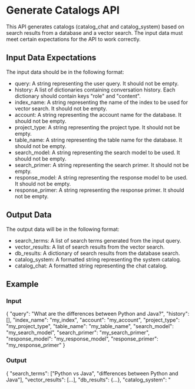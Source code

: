 # Generate Catalogs API

This API generates catalogs (catalog_chat and catalog_system) based on search results from a database and a vector search. The input data must meet certain expectations for the API to work correctly.

## Input Data Expectations

The input data should be in the following format:

- query: A string representing the user query. It should not be empty.
- history: A list of dictionaries containing conversation history. Each dictionary should contain keys "role" and "content".
- index_name: A string representing the name of the index to be used for vector search. It should not be empty.
- account: A string representing the account name for the database. It should not be empty.
- project_type: A string representing the project type. It should not be empty.
- table_name: A string representing the table name for the database. It should not be empty.
- search_model: A string representing the search model to be used. It should not be empty.
- search_primer: A string representing the search primer. It should not be empty.
- response_model: A string representing the response model to be used. It should not be empty.
- response_primer: A string representing the response primer. It should not be empty.

## Output Data

The output data will be in the following format:

- search_terms: A list of search terms generated from the input query.
- vector_results: A list of search results from the vector search.
- db_results: A dictionary of search results from the database search.
- catalog_system: A formatted string representing the system catalog.
- catalog_chat: A formatted string representing the chat catalog.

## Example

### Input

{
  "query": "What are the differences between Python and Java?",
  "history": [],
  "index_name": "my_index",
  "account": "my_account",
  "project_type": "my_project_type",
  "table_name": "my_table_name",
  "search_model": "my_search_model",
  "search_primer": "my_search_primer",
  "response_model": "my_response_model",
  "response_primer": "my_response_primer"
}

### Output

{
  "search_terms": ["Python vs Java", "differences between Python and Java"],
  "vector_results": [...],
  "db_results": {...},
  "catalog_system": "
